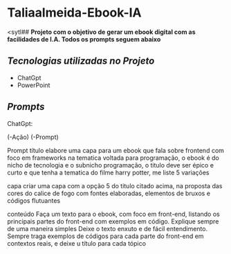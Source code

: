 # Taliaalmeida-Ebook-IA

<sytl## **Projeto com o objetivo de gerar um ebook digital com as facilidades de I.A. Todos os prompts seguem abaixo**

## _Tecnologias utilizadas no Projeto_

+  ChatGpt 
+  PowerPoint

## _Prompts_

ChatGpt:

(-Ação) (-Prompt)

Prompt título elabore uma capa para um ebook que 
fala sobre frontend com foco em frameworks na 
tematica voltada para programação, o ebook é 
do nicho de tecnologia e o subnicho programação, 
o titulo deve ser épico e curto e que tenha a 
tematica do filme harry potter, me liste 5 variações

capa criar uma capa com a opção 5 do titulo citado acima, na proposta das cores do calice de fogo com fontes elaboradas, elementos de bruxos e códigos flutuantes

conteúdo Faça um texto para o ebook, com foco em front-end, listando os principais partes do front-end com exemplos em código. Explique sempre de uma maneira simples Deixe o texto enxuto e de fácil entendimento. Sempre traga exemplos de códigos para cada parte do front-end em contextos reais, e deixe u título para cada tópico
